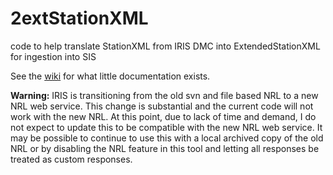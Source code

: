 # 2extStationXML
code to help translate StationXML from IRIS DMC into ExtendedStationXML for ingestion into SIS

See the [wiki](https://github.com/crotwell/2extStationXML/wiki) for what little documentation exists.

**Warning:** IRIS is transitioning from the old svn and file based NRL to a new NRL web service. This change is substantial and the current code will not work with the new NRL. At this point, due to lack of time and demand, I do not expect to update this to be compatible with the new NRL web service. 
It may be possible to continue to use this with a local archived copy of the old NRL or by disabling the NRL feature in this tool and letting all responses  be treated as custom responses.
